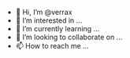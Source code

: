 - 👋 Hi, I’m @verrax
- 👀 I’m interested in ...
- 🌱 I’m currently learning ...
- 💞️ I’m looking to collaborate on ...
- 📫 How to reach me ...

<!---
verrax/verrax is a ✨ special ✨ repository because its `README.md` (this file) appears on your GitHub profile.
You can click the Preview link to take a look at your changes.
--->
